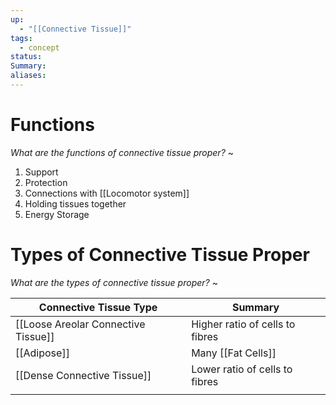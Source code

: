 ```yaml
---
up:
  - "[[Connective Tissue]]"
tags:
  - concept
status: 
Summary: 
aliases:
---
```

# Functions
*What are the functions of connective tissue proper?*
~
1. Support
2. Protection
3. Connections with [[Locomotor system]]
4. Holding tissues together
5. Energy Storage
<!--SR:!2025-03-13,3,250-->

# Types of Connective Tissue Proper
*What are the types of connective tissue proper?*
~
<!--SR:!2025-03-13,3,250-->

| Connective Tissue Type              | Summary                         |
| ----------------------------------- | ------------------------------- |
| [[Loose Areolar Connective Tissue]] | Higher ratio of cells to fibres |
| [[Adipose]]                         | Many [[Fat Cells]]              |
| [[Dense Connective Tissue]]         | Lower ratio of cells to fibres  |
|                                     |                                 |
